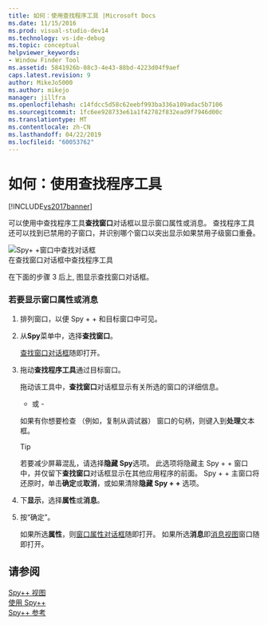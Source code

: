 ```yaml
---
title: 如何：使用查找程序工具 |Microsoft Docs
ms.date: 11/15/2016
ms.prod: visual-studio-dev14
ms.technology: vs-ide-debug
ms.topic: conceptual
helpviewer_keywords:
- Window Finder Tool
ms.assetid: 5841926b-08c3-4e43-88bd-4223d04f9aef
caps.latest.revision: 9
author: MikeJo5000
ms.author: mikejo
manager: jillfra
ms.openlocfilehash: c14fdcc5d58c62eebf993ba336a109adac5b7106
ms.sourcegitcommit: 1fc6ee928733e61a1f42782f832ead9f7946d00c
ms.translationtype: MT
ms.contentlocale: zh-CN
ms.lasthandoff: 04/22/2019
ms.locfileid: "60053762"
---
```

# <a name="how-to-use-the-finder-tool"></a>如何：使用查找程序工具
[!INCLUDE[vs2017banner](../includes/vs2017banner.md)]

可以使用中查找程序工具**查找窗口**对话框以显示窗口属性或消息。 查找程序工具还可以找到已禁用的子窗口，并识别哪个窗口以突出显示如果禁用子级窗口重叠。  
  
 ![Spy&#43; &#43;窗口中查找对话框](../debugger/media/icon-spy-find.png "Icon_Spy + + （_f)")  
在查找窗口对话框中查找程序工具  
  
 在下面的步骤 3 后上, 图显示查找窗口对话框。  
  
### <a name="to-display-window-properties-or-messages"></a>若要显示窗口属性或消息  
  
1. 排列窗口，以便 Spy + + 和目标窗口中可见。  
  
2. 从**Spy**菜单中，选择**查找窗口**。  
  
     [查找窗口对话框](../debugger/find-window-dialog-box.md)随即打开。  
  
3. 拖动**查找程序工具**通过目标窗口。  
  
     拖动该工具中，**查找窗口**对话框显示有关所选的窗口的详细信息。  
  
     - 或 -  
  
     如果有你想要检查 （例如，复制从调试器） 窗口的句柄，则键入到**处理**文本框。  
  
    > [!TIP]
    >  若要减少屏幕混乱，请选择**隐藏 Spy**选项。 此选项将隐藏主 Spy + + 窗口中，并仅留下**查找窗口**对话框显示在其他应用程序的前面。 Spy + + 主窗口将还原时，单击**确定**或**取消**，或如果清除**隐藏 Spy + +** 选项。  
  
4. 下**显示**，选择**属性**或**消息**。  
  
5. 按“确定”。  
  
     如果所选**属性**，则[窗口属性对话框](../debugger/window-properties-dialog-box.md)随即打开。 如果所选**消息**即[消息视图](../debugger/messages-view.md)窗口随即打开。  
  
## <a name="see-also"></a>请参阅  
 [Spy++ 视图](../debugger/spy-increment-views.md)   
 [使用 Spy++](../debugger/using-spy-increment.md)   
 [Spy++ 参考](../debugger/spy-increment-reference.md)
